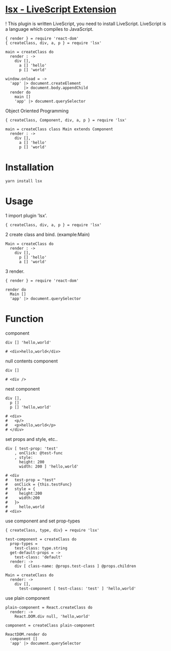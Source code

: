 # [lsx - LiveScript Extension](https://github.com/sakanabiscuit/lsx)

! This plugin is written LiveScript, you need to install LiveScript. 
LiveScript is a language which compiles to JavaScript.

    { render } = require 'react-dom'
    { createClass, div, a, p } = require 'lsx'

    main = createClass do
      render : ->
        div [],
          a [] 'hello'
          p [] 'world'

    window.onload = ->
      'app' |> document.createElement
            |> document.body.appendChild
      render do
        main []
        'app' |> document.querySelector

Object Oriented Programming

    { createClass, Component, div, a, p } = require 'lsx'

    main = createClass class Main extends Component
      render : ->
        div [],
          a [] 'hello'
          p [] 'world'

# Installation

    yarn install lsx

# Usage

1 import plugin 'lsx'.

    { createClass, div, a, p } = require 'lsx'

2 create class and bind. (example:Main)

    Main = createClass do
      render : ->
        div [],
          p [] 'hello'
          a [] 'world'

3 render.

    { render } = require 'react-dom'
    
    render do
      Main []
      'app' |> document.querySelector

# Function

component

    div [] 'hello,world'

    # <div>hello,world</div>

null contents component

    div []

    # <div />

nest component

    div [],
      p []
      p [] 'hello,world'

    # <div>
    #   <p/>
    #   <p>hello,world</p>
    # </div>

set props and style, etc..

    div [ test-prop: 'test'
        , onClick: @test-func
        , style:
          height: 200
          width: 200 ] 'hello,world'

    # <div
    #   test-prop = "test"
    #   onClick = {this.testFunc}
    #   style = {
    #     height:200
    #     width:200
    #   }>
    #     hello,world
    # <div>

use component and set prop-types

    { createClass, type, div} = require 'lsx'

    test-component = createClass do
      prop-types =
        test-class: type.string
      get-default-props = ->
        test-class: 'default'
      render: ->
        div [ class-name: @props.test-class ] @props.children

    Main = createClass do
      render: ->
        div [],
          test-component [ test-class: 'test' ] 'hello,world'

use plain component

    plain-component = React.createClass do
      render: ->
        React.DOM.div null, 'hello,world'

    component = createClass plain-component

    ReactDOM.render do
      component []
      'app' |> document.querySelector

